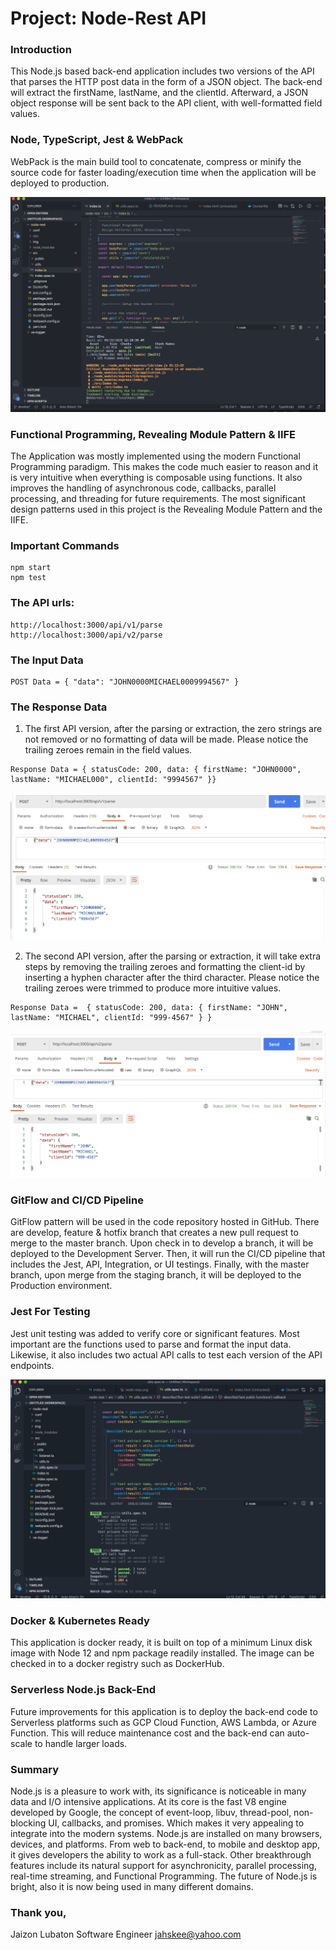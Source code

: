 # Project: Node-Rest API

### Introduction

  This Node.js based back-end application includes two versions of the API that parses the HTTP post data in the form of a JSON object. The back-end will extract the firstName, lastName, and the clientId. Afterward, a JSON object response will be sent back to the API client, with well-formatted field values.

### Node, TypeScript, Jest & WebPack

  WebPack is the main build tool to concatenate, compress or minify the source code for faster loading/execution time when the application will be deployed to production.

  ![npm start](https://github.com/jahskee2/node-rest/blob/master/img/webpack-npm-start.png?raw=true)

### Functional Programming, Revealing Module Pattern & IIFE

  The Application was mostly implemented using the modern Functional Programming paradigm. This makes the code much easier to reason and it is very intuitive when everything is composable using functions. It also improves the handling of asynchronous code, callbacks, parallel processing, and threading for future requirements. The most significant design patterns used in this project is the Revealing Module Pattern and the IIFE.

### Important Commands

  ```
  npm start
  npm test
  ```

### The API urls:

  ```
  http://localhost:3000/api/v1/parse
  http://localhost:3000/api/v2/parse
  ```

### The Input Data

  ```
  POST Data = { "data": "JOHN0000MICHAEL0009994567" }
  ```

### The Response Data

  1. The first API version, after the parsing or extraction, the zero strings are not removed or no formatting of data will be made. Please notice the trailing zeroes remain in the field values.

  ```
  Response Data = { statusCode: 200, data: { firstName: "JOHN0000", lastName: "MICHAEL000", clientId: "9994567" }}
  ``` 

  ![api v1](https://github.com/jahskee2/node-rest/blob/master/img/postmant-run-v1.png?raw=true)

  2. The second API version, after the parsing or extraction, it will take extra steps by removing the trailing zeroes and formatting the client-id by inserting a hyphen character after the third character. Please notice the trailing zeroes were trimmed to produce more intuitive values.

  ```
  Response Data =  { statusCode: 200, data: { firstName: "JOHN", lastName: "MICHAEL", clientId: "999-4567" } }
  ``` 
  ![api v2](https://github.com/jahskee2/node-rest/blob/master/img/postmant-run-v2.png?raw=true)

### GitFlow and CI/CD Pipeline

  GitFlow pattern will be used in the code repository hosted in GitHub. There are develop, feature & hotfix branch that creates a new pull request to merge to the master branch. Upon check in to develop a branch, it will be deployed to the Development Server. Then, it will run the CI/CD pipeline that includes the Jest, API, Integration, or UI testings. Finally, with the master branch, upon merge from the staging branch, it will be deployed to the Production environment.

### Jest For Testing 
   
  Jest unit testing was added to verify core or significant features. Most important are the functions used to parse and format the input data. Likewise, it also includes two actual API calls to test each version of the API endpoints.

  ![jest test](https://github.com/jahskee2/node-rest/blob/develop/img/npm-run-test.jpg?raw=true)
  
### Docker & Kubernetes Ready

  This application is docker ready, it is built on top of a minimum Linux disk image with Node 12 and npm package readily installed. The image can be checked in to a docker registry such as DockerHub.

### Serverless Node.js Back-End
   
  Future improvements for this application is to deploy the back-end code to Serverless platforms such as GCP Cloud Function, AWS Lambda, or Azure Function. This will reduce maintenance cost and the back-end can auto-scale to handle
  larger loads.

### Summary

  Node.js is a pleasure to work with, its significance is noticeable in many data and I/O intensive applications. At its core is the fast V8 engine developed by Google, the concept of event-loop, libuv, thread-pool, non-blocking UI, callbacks, and promises. Which makes it very appealing to integrate into the modern systems. Node.js are installed on many browsers, devices, and platforms. From web to back-end, to mobile and desktop app, it gives developers the ability to work as a full-stack. Other breakthrough features include its natural support for asynchronicity, parallel processing, real-time streaming, and Functional Programming. The future of Node.js is bright, also it is now being used in many different domains.



### Thank you,

Jaizon Lubaton
Software Engineer
jahskee@yahoo.com

